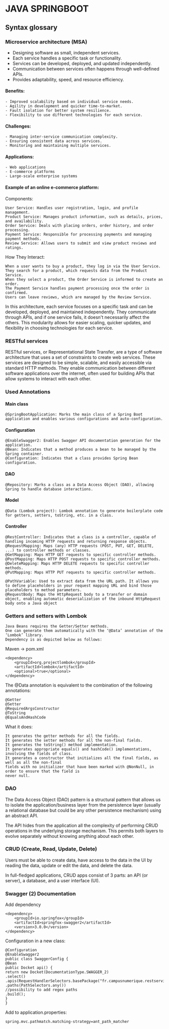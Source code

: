 # JAVA SPRINGBOOT

## Syntax glossary

### Microservice architecture (MSA)

- Designing software as small, independent services.
- Each service handles a specific task or functionality.
- Services can be developed, deployed, and updated independently.
- Communication between services often happens through well-defined APIs.
- Provides adaptability, speed, and resource efficiency.

#### Benefits:
    - Improved scalability based on individual service needs.
    - Agility in development and quicker time-to-market.
    - Fault isolation for better system resilience.
    - Flexibility to use different technologies for each service.

#### Challenges:
    - Managing inter-service communication complexity.
    - Ensuring consistent data across services.
    - Monitoring and maintaining multiple services.

#### Applications:
    - Web applications
    - E-commerce platforms
    - Large-scale enterprise systems

#### Example of an online e-commerce platform: 

Components:

    User Service: Handles user registration, login, and profile management.
    Product Service: Manages product information, such as details, prices, and availability.
    Order Service: Deals with placing orders, order history, and order processing.
    Payment Service: Responsible for processing payments and managing payment methods.
    Review Service: Allows users to submit and view product reviews and ratings.

How They Interact:

    When a user wants to buy a product, they log in via the User Service.
    They search for a product, which requests data from the Product Service.
    When they select a product, the Order Service is informed to create an order.
    The Payment Service handles payment processing once the order is confirmed.
    Users can leave reviews, which are managed by the Review Service.

In this architecture, each service focuses on a specific task and can be developed, deployed, and maintained independently. They communicate through APIs, and if one service fails, it doesn't necessarily affect the others. This modularity allows for easier scaling, quicker updates, and flexibility in choosing technologies for each service.

### RESTful services

RESTful services, or Representational State Transfer, are a type of software architecture that uses a set of constraints to create web services. These services are designed to be simple, scalable, and easily accessible via standard HTTP methods. They enable communication between different software applications over the internet, often used for building APIs that allow systems to interact with each other.

### Used Annotations

#### Main class

    @SpringBootApplication: Marks the main class of a Spring Boot application and enables various configurations and auto-configuration.

#### Configuration

    @EnableSwagger2: Enables Swagger API documentation generation for the application.
    @Bean: Indicates that a method produces a bean to be managed by the Spring container.
    @Configuration: Indicates that a class provides Spring Bean configuration.

#### DAO

    @Repository: Marks a class as a Data Access Object (DAO), allowing Spring to handle database interactions.

#### Model

    @Data (Lombok project): Lombok annotation to generate boilerplate code for getters, setters, toString, etc. in a class.

#### Controller

    @RestController: Indicates that a class is a controller, capable of handling incoming HTTP requests and returning response objects.
    @RequestMapping: Maps (any) HTTP requests (POST, PUT, GET, DELETE, ...) to controller methods or classes.
    @GetMapping: Maps HTTP GET requests to specific controller methods.
    @PostMapping: Maps HTTP POST requests to specific controller methods.
    @DeleteMapping: Maps HTTP DELETE requests to specific controller methods.
    @PutMapping: Maps HTTP PUT requests to specific controller methods.

    @PathVariable: Used to extract data from the URL path. It allows you to define placeholders in your request mapping URL and bind those placeholders to method parameters.
    @RequestBody: Maps the HttpRequest body to a transfer or domain object, enabling automatic deserialization of the inbound HttpRequest body onto a Java object

### Getters and setters with Lombok

    Java Beans requires the Getter/Setter methods.
    One can generate them automatically with the ‘@Data’ annotation of the ‘Lombok’ library.
    Dependency is as depicted below as follows:

Maven -> pom.xml

	<dependency>
	    <groupId>org.projectlombok</groupId>
	    <artifactId>lombok</artifactId>
	    <optional>true</optional>
	</dependency>

The @Data annotation is equivalent to the combination of the following annotations:

    @Getter
    @Setter
    @RequiredArgsConstructor
    @ToString
    @EqualsAndHashCode

What it does: 

    It generates the getter methods for all the fields.
    It generates the setter methods for all the non-final fields.
    It generates the toString() method implementation.
    It generates appropriate equals() and hashCode() implementations, involving the fields of class.
    It generates a constructor that initializes all the final fields, as well as all the non-final 	
    fields with no initializer that have been marked with @NonNull, in order to ensure that the field is 
    never null.

### DAO

The Data Access Object (DAO) pattern is a structural pattern that allows us to isolate the application/business layer from the persistence layer (usually a relational database but could be any other persistence mechanism) using an abstract API.

The API hides from the application all the complexity of performing CRUD operations in the underlying storage mechanism. This permits both layers to evolve separately without knowing anything about each other.


### CRUD (Create, Read, Update, Delete)

Users must be able to create data, have access to the data in the UI by reading the data, update or edit the data, and delete the data.

In full-fledged applications, CRUD apps consist of 3 parts: an API (or server), a database, and a user interface (UI).


### Swagger (2) Documentation

Add dependency

    <dependency>
        <groupId>io.springfox</groupId>
        <artifactId>springfox-swagger2</artifactId>
        <version>3.0.0</version>
    </dependency>

Configuration in a new class: 

    @Configuration
    @EnableSwagger2
    public class SwaggerConfig {
    @Bean
    public Docket api() {
    return new Docket(DocumentationType.SWAGGER_2)
    .select()
    .apis(RequestHandlerSelectors.basePackage("fr.campusnumerique.restservice"))
    .paths(PathSelectors.any())
    //possibility to add regex paths 
    .build();
    }
    }

Add to application.properties: 

    spring.mvc.pathmatch.matching-strategy=ant_path_matcher






